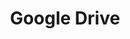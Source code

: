 ---
title: Google Drive
desc: >-
  Google Drive is a file storage and synchronization service developed by
  Google.
_links:
  projects:
    - href: /projects/epicloud/
  jobs:
    href: /jobs/fe/
  self:
    href: /tools/drive/
_embedded:
  projects:
    - title: EpiCloud
      desc: null
      role: Technical Lead
      begin_year: 2015
      end_year: 2021
      _links:
        jobs:
          - href: /jobs/fe/
        languages:
          - href: /languages/ts/
        db:
          - href: /db/bigquery/
        os:
          - href: /os/linux/
        tools:
          - href: /tools/classroom/
          - href: /tools/ddb/
          - href: /tools/docker/
          - href: /tools/drive/
          - href: /tools/ec2/
          - href: /tools/ecr/
          - href: /tools/ecs/
          - href: /tools/fargate/
          - href: /tools/firebase/
          - href: /tools/iam/
          - href: /tools/lerna/
          - href: /tools/node/
          - href: /tools/puppeteer/
          - href: /tools/s3/
          - href: /tools/sqs/
          - href: /tools/tracker/
          - href: /tools/vpc/
        self:
          href: /projects/epicloud/
  jobs:
    - title: Futuristic Education
      desc: >-
        Founder of Futuristic Education, building automation technology for
        schools
      role: Founder/Programmer
      begin_year: 2018
      end_year: null
      time_desc: March 2018 - present
      _links:
        projects:
          - href: /projects/epicloud/
        db:
          - href: /db/bigquery/
        languages:
          - href: /languages/ts/
        os:
          - href: /os/linux/
        tools:
          - href: /tools/classroom/
          - href: /tools/ddb/
          - href: /tools/docker/
          - href: /tools/drive/
          - href: /tools/ec2/
          - href: /tools/ecr/
          - href: /tools/ecs/
          - href: /tools/fargate/
          - href: /tools/firebase/
          - href: /tools/iam/
          - href: /tools/lerna/
          - href: /tools/node/
          - href: /tools/puppeteer/
          - href: /tools/s3/
          - href: /tools/sqs/
          - href: /tools/tracker/
          - href: /tools/vpc/
        self:
          href: /jobs/fe/
---